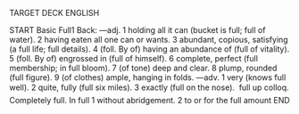 TARGET DECK
ENGLISH

START
Basic
Full1
Back: —adj. 1 holding all it can (bucket is full; full of water). 2 having eaten all one can or wants. 3 abundant, copious, satisfying (a full life; full details). 4 (foll. By of) having an abundance of (full of vitality). 5 (foll. By of) engrossed in (full of himself). 6 complete, perfect (full membership; in full bloom). 7 (of tone) deep and clear. 8 plump, rounded (full figure). 9 (of clothes) ample, hanging in folds. —adv. 1 very (knows full well). 2 quite, fully (full six miles). 3 exactly (full on the nose).  full up colloq. Completely full. In full 1 without abridgement. 2 to or for the full amount
END
